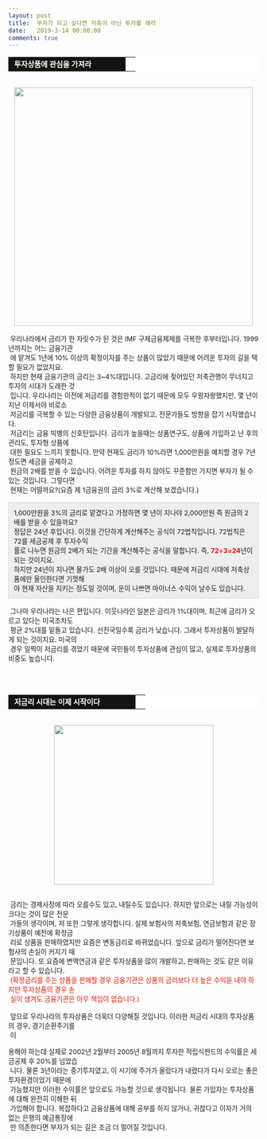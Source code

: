 ```yaml
---
layout: post
title:  부자가 되고 싶다면 저축이 아닌 투자를 해라
date:   2019-3-14 00:00:00
comments: true
---
```




<table width="99%" bgcolor="#ffffff" cellspacing="1" cellpadding="2"><tbody><tr><td width="220" bgcolor="#141313" style-="border-bottom:#141313 1px solid; border-left:#141313 1px solid; border-top:#141313 1px solid; &#13;&#10;border-right:#141313 1px solid"><span style="color: rgb(0, 0, 0); font-family: 맑은 고딕, dotum, verdana; font-size: 11pt;"><strong><span syle="font-size:11pt"><font color="#fffff0">&nbsp;투자상품에 관심을 가져라</font></span></strong></span></td><td style="border-width: 0px 0px 1px; border-style: solid; border-color: rgb(255, 255, 255) rgb(255, 255, 255) rgb(20, 19, 19);"><span style="font-size: 11pt;"><font color="#000000">&nbsp;</font></span></td></tr></tbody></table><span style="font-size: 10pt;">﻿</span><br><div class="imageblock center" style="text-align: center; clear: both;"><span data-url="https://t1.daumcdn.net/cfile/tistory/200178054C56F64275?download" data-lightbox="lightbox"><img width="480" height="355" style="height: auto; cursor: pointer; max-width: 100%;" alt="" src="https://t1.daumcdn.net/cfile/tistory/200178054C56F64275" filename="cfile23.uf@200178054C56F64275BDBD.jpg" filemime=""></span></div><span style="font-size: 10pt;">﻿</span><br><span style="font-size: 10pt;">&nbsp;우리나라에서 금리가 한 자릿수가 된 것은 IMF 구제금융체제를 극복한 후부터입니다. 1999년까지는 어느 금융기관<br>&nbsp;에 맡겨도 1년에 10% 이상의 확정이자를 주는 상품이 많았기 때문에 어려운 투자의 길을 택할 필요가 없었지요. <br> &nbsp;하지만 현재 금융기관의 금리는 3~4%대입니다. 고금리에 젖어있던 저축관행이 </span><span style="font-size: 10pt;">무너지고 투자의 시대가 도래한 것<br>&nbsp;입니다.&nbsp;우리나라는 이전에&nbsp;저금리를 경험한적이 없기 때문에 모두 우왕자왕했지만, 몇 년</span><span style="font-size: 10pt;">이 지난 이제서야 비로소 <br>&nbsp;저금리를 극복할 수 있는 다양한 금융상품이 개발되고, 전문가들도 방향을 잡기 시작했습니다.</span><br><span style="font-size: 10pt;">&nbsp;저금리는 금융 빅뱅의 신호탄입니다. 금리가 높을때는 상품연구도, 상품에 가입하고 난 후의 관리도, 투자형 상품에 <br>&nbsp;대</span><span style="font-size: 10pt;">한 필요도 느끼지 못합니다.&nbsp;만약 현재도 금리가 10%라면&nbsp;1,000만원을 예치할 경우&nbsp;</span><span style="font-size: 10pt;">7년 정도면 세금을 공제하고<br>&nbsp;원</span><span style="font-size: 10pt;">금의 2배를 받을 수 있습니다. 어려운 투자를 하지 않아도 꾸준함만 가지면 부자가 될 수 있는 것입니다.&nbsp;그렇다면<br>&nbsp;현재는 어떨까요?(요즘 제 1금융권의 금리 3%로 계산해 보겠습니다.)<br><br><div class="txc-textbox" style="padding: 10px; border: 1px dashed rgb(193, 193, 193); border-image: none; background-color: rgb(238, 238, 238);">1,000만원을&nbsp;3%의 금리로 맡겼다고 가정하면 몇 년이 지나야 2,000만원 즉 원금의 2배를 받을 수 있을까요? <br>정답은 24년 후입니다. 이것을 간단하게 계산해주는 공식이 72법칙입니다. 72법칙은 72를 세금공제 후 투자수익<br> 률로 나누면 원금의 2배가 되는 기간을 계산해주는 공식을 말합니다. 즉, <strong><font color="#e31600">72÷3=24</font></strong>년이 되는 것이지요. <br>하지만 24년이 지나면 물가도 2배 이상이 오를 것입니다. 때문에 저금리 시대에 저축상품에만 올인한다면 기껏해<br> 야 현재 자산을 지키는 정도일 것이며, 운이 나쁘면 마이너스 수익이 날수도 있습니다.<br></div><br> &nbsp;그나마 우리나라는 나은 편입니다.&nbsp;이웃나라인 일본은&nbsp;금리가 1%대이며, 최근에 금리가 오르고 있다는 미국조차도 <br>&nbsp;평균 2%대를 밑돌고 있습니다. 선진국일수록 금리가 낮습니다. 그래서 투자상품이 발달하게 되는 것이지요. 미국의<br></span><span style="font-size: 10pt;">&nbsp;경우 일찍이 저금리를 겪었기 때문에 국민들이 투자상품에 관심이 많고, 실제로 투자상품의 비중도 높습니다.&nbsp;<br></span><span style="font-size: 10pt;">&nbsp;<br><br><br><table width="99%" bgcolor="#ffffff" cellspacing="1" cellpadding="2"><tbody><tr><td width="240" bgcolor="#141313" style-="border-bottom:#141313 1px solid; border-left:#141313 1px solid; border-top:#141313 1px solid; &#13;&#10;border-right:#141313 1px solid"><span style="color: rgb(0, 0, 0); font-family: 맑은 고딕, dotum, verdana; font-size: 11pt;"><strong><span syle="font-size:11pt"><font color="#fffff0">&nbsp;저금리 시대는 이제 시작이다</font></span></strong></span></td><td style="border-width: 0px 0px 1px; border-style: solid; border-color: rgb(255, 255, 255) rgb(255, 255, 255) rgb(20, 19, 19);"><span style="font-size: 11pt;"><font color="#000000">&nbsp;</font></span></td></tr></tbody></table><br><div class="imageblock center" style="text-align: center; clear: both;"><span data-url="https://t1.daumcdn.net/cfile/tistory/141DAD274C56F56380?download" data-lightbox="lightbox"><img width="321" height="322" style="height: auto; cursor: pointer; max-width: 100%;" alt="" src="https://t1.daumcdn.net/cfile/tistory/141DAD274C56F56380" filename="주식2.jpg" filemime="image/jpeg"></span></div><p><br> &nbsp;금리는 경제사정에 따라 오를수도 있고, 내릴수도 있습니다.&nbsp;하지만 앞으로는 내릴 가능성이 크다는 것이 많은 전문<br>&nbsp;가들의 생각이며, 저 또한 그렇게 생각합니다. 실제 보험사의 저축보험, 연금보험과 같은 장기상품이&nbsp;예전에 확정금<br>&nbsp;리로 상품을 판매하였지만 요즘은 변동금리로 바뀌었습니다. 앞으로&nbsp;금리가 떨어진다면 보험사의 손실이 커지기 때<br>&nbsp;문입니다. 또 요즘에 변액연금과 같은 투자상품을 많이 개발하고, 판매하는&nbsp;것도 같은 이유라고 할 수 있습니다.<br> &nbsp;<font color="#e31600">(확정금리를 주는 상품을 판매할 경우 금융기관은 상품의 금리보다 더 높은 수익을 내야 하지만 투자상품의 경우 손<br>&nbsp;실이 생겨도 금융기관은 아무 책임이 없습니다.)<br></font><br> &nbsp;앞으로 우리나라의 투자상품은 더욱더 다양해질 것입니다.&nbsp;이러한 저금리 시대의 투자상품의 경우, 경기순환주기를 <br>&nbsp;이</p></span><p><span style="font-size: 10pt;">용해야 하는데 실제로 2002년 2월부터 2005년 8월까지 투자한 적립식펀드의&nbsp;수익률은 세금공제 후 20%를 넘었습<br>&nbsp;니다. </span><span style="font-size: 10pt;">물론 3년이라는 중기투자였고, 이 시기에 주가가 올랐다가 내렸다가 다시 오르는 좋은 투자환경이었기 때문에 <br>&nbsp;가능</span><span style="font-size: 10pt;">했지만 이러한 수익률은 앞으로도 가능할 것으로 생각됩니다.&nbsp;물론&nbsp;가입자는 투자상품에 대해 완전히 이해한 뒤<br></span><span style="font-size: 10pt;">&nbsp;가입해야 합니다. 복잡하다고 금융상품에 대해 공부를 하지 않거나, 귀찮다고&nbsp;이자가 거의 없는 은행의 예금통장에<br>&nbsp;만&nbsp;의존한다면 부자가 되는 길은 조금 더&nbsp;멀어질 것입니다.</span></p>
<p><span style="font-size: 10pt;">﻿</span><br></p>